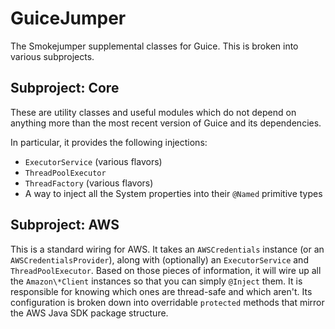 GuiceJumper
===========

The Smokejumper supplemental classes for Guice.  This is broken into various subprojects.

Subproject: Core
------------------
These are utility classes and useful modules which do not depend on anything more than the most recent version of Guice and its dependencies.

In particular, it provides the following injections:

* `ExecutorService` (various flavors)
* `ThreadPoolExecutor`
* `ThreadFactory` (various flavors)
* A way to inject all the System properties into their `@Named` primitive types

Subproject: AWS
-----------------
This is a standard wiring for AWS. It takes an `AWSCredentials` instance (or an `AWSCredentialsProvider`), along with (optionally) an 
`ExecutorService` and `ThreadPoolExecutor`. Based on those pieces of information, it will wire up all the `Amazon\*Client` instances so that
you can simply `@Inject` them. It is responsible for knowing which ones are thread-safe and which aren't. Its configuration is broken down
into overridable `protected` methods that mirror the AWS Java SDK package structure.
